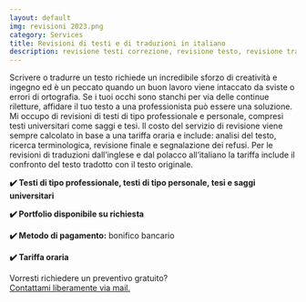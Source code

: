 ```yaml
---
layout: default
img: revisioni 2023.png
category: Services
title: Revisioni di testi e di traduzioni in italiano
description: revisione testi correzione, revisione testo, revisione traduzione inglese, revisione traduzione polacco
---
```

<p>
Scrivere o tradurre un testo richiede un incredibile sforzo di creatività e ingegno ed è un peccato quando un buon lavoro viene intaccato da sviste o errori di ortografia. Se i tuoi occhi sono stanchi per via delle continue riletture, affidare il tuo testo a una professionista può essere una soluzione. Mi occupo di revisioni di testi di tipo professionale e personale, compresi testi universitari come saggi e tesi. Il costo del servizio di revisione viene sempre calcolato in base a una tariffa oraria e include: analisi del testo, ricerca terminologica, revisione finale e segnalazione dei refusi. Per le revisioni di traduzioni dall’inglese e dal polacco all’italiano la tariffa include il confronto del testo tradotto con il testo originale.
</p>
<p>
<strong>✔️ Testi di tipo professionale, testi di tipo personale, tesi e saggi universitari</strong>
</p>
<p>
<strong>✔️ Portfolio disponibile su richiesta</strong>
</p>
<p>
<strong>✔️ Metodo di pagamento:</strong> bonifico bancario
</p>
<p>
<strong>✔️ Tariffa oraria</strong>
</p>
<p>
Vorresti richiedere un preventivo gratuito? 
<br>
<a href="#contact">Contattami liberamente via mail.</a>
</p>
